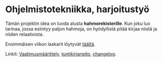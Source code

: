 # Ohjelmistotekniikka, harjoitustyö

Tämän projektin idea on luoda alusta **hahmorekisterille**. Kun joku luo tarinaa, jossa esiintyy paljon hahmoja, on hyödyllistä pitää kirjaa niistä ja niiden relaatioista.

Ensimmäisen viikon laskarit löytyvät [täältä](/laskarit).

Linkit: [Vaatimusmäärittely](/dokumentaatio/vaatimusmaarittely.md), [tuntikirjanpito](/dokumentaatio/tuntikirjanpito.md), [changelog](/dokumentaatio/changelog.md).
